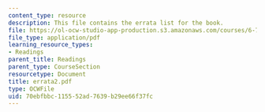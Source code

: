 ```yaml
---
content_type: resource
description: This file contains the errata list for the book.
file: https://ol-ocw-studio-app-production.s3.amazonaws.com/courses/6-763-applied-superconductivity-fall-2005/70ebfbbc115552ad7639b29ee66f37fc_errata2.pdf
file_type: application/pdf
learning_resource_types:
- Readings
parent_title: Readings
parent_type: CourseSection
resourcetype: Document
title: errata2.pdf
type: OCWFile
uid: 70ebfbbc-1155-52ad-7639-b29ee66f37fc
---
```

